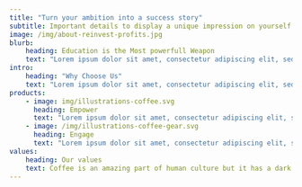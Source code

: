 ```yaml
---
title: "Turn your ambition into a success story"
subtitle: Important details to display a unique impression on yourself.
image: /img/about-reinvest-profits.jpg
blurb:
    heading: Education is the Most powerfull Weapon
    text: "Lorem ipsum dolor sit amet, consectetur adipiscing elit, sed do eiusmod tempor incididunt ut labore et dolore magna aliqua. Ut enim ad minim veniam, quis nostrud exercitation ullamco laboris nisi ut aliquip ex ea commodo consequat. Duis aute irure dolor in reprehenderit in voluptate velit esse cillum dolore eu fugiat nulla pariatur. Excepteur sint occaecat cupidatat non proident, sunt in culpa qui officia deserunt mollit anim id est laborum"
intro:
    heading: "Why Choose Us"
    text: "Lorem ipsum dolor sit amet, consectetur adipiscing elit, sed do eiusmod tempor incididunt ut labore et dolore magna aliqua"
products:
    - image: img/illustrations-coffee.svg
      heading: Empower
      text: "Lorem ipsum dolor sit amet, consectetur adipiscing elit, sed do eiusmod tempor incididunt ut labore et dolore magna aliqua."
    - image: /img/illustrations-coffee-gear.svg
      heading: Engage
      text: "Lorem ipsum dolor sit amet, consectetur adipiscing elit, sed do eiusmod tempor incididunt ut labore et dolore magna aliqua."
values:
    heading: Our values
    text: Coffee is an amazing part of human culture but it has a dark side too – one of colonialism and mindless abuse of natural resources and human lives. We want to turn this around and return the coffee trade to the drink’s exhilarating, empowering and unifying nature.
---
```


